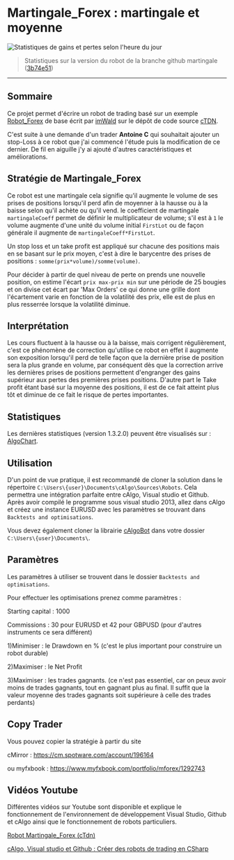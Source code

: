 # Martingale_Forex : martingale et moyenne

![Statistiques de gains et pertes selon l'heure du jour](http://dpaninfor.fr/Captures/gain%20et%20pertes%20selon%20l'heure%20(martingale_Forex).jpg)
> Statistiques sur la version du robot de la branche github martingale ([3b74e51](https://github.com/abhacid/Robot_Forex/commit/3b74e51718d21c6ee19b8ca5b91b775628b2b768))
***

## Sommaire
Ce projet permet d'écrire un robot de trading basé sur un exemple [Robot_Forex](http://ctdn.com/algos/cbots/show/225) de base écrit par [imWald](http://ctdn.com/users/profile/imWald) sur le dépôt de code source [cTDN](http://ctdn.com).

C'est suite à une demande d'un trader **Antoine C** qui souhaitait ajouter un stop-Loss à ce robot que j'ai commencé l'étude puis la modification de ce dernier. De fil en aiguille j'y ai ajouté d'autres caractéristiques et améliorations.

## Stratégie de Martingale_Forex
Ce robot est une martingale cela signifie qu'il augmente le volume de ses prises de positions lorsqu'il perd afin de moyenner à la hausse ou à la baisse selon qu'il achète ou qu'il vend. le coefficient de martingale `martingaleCoeff` permet de définir le multiplicateur de volume; s'il est à `1` le volume augmente d'une unité du volume initial `FirstLot` ou de façon générale il augmente de `martingaleCoeff*FirstLot`.

Un stop loss et un take profit est appliqué sur chacune des positions mais en se basant sur le prix moyen, c'est à dire le barycentre des prises de positions : `somme(prix*volume)/somme(volume)`.

Pour décider à partir de quel niveau de perte on prends une nouvelle position, on estime l'écart `prix max-prix min` sur une période de 25 bougies et on divise cet écart par 'Max Orders' ce qui donne une grille dont l'écartement varie en fonction de la volatilité des prix, elle est de plus en plus resserrée lorsque la volatilité diminue.

## Interprétation
Les cours fluctuent à la hausse ou à la baisse, mais corrigent régulièrement, c'est ce phénomène de correction qu'utilise ce robot en effet il augmente son exposition lorsqu'il perd de telle façon que la dernière prise de position sera la plus grande en volume, par conséquent dès que la correction arrive les dernières prises de positions permettent d'engranger des gains supérieur aux pertes des premières prises positions. D'autre part le Take profit étant basé sur la moyenne des positions, il est de ce fait atteint plus tôt et diminue de ce fait le risque de pertes importantes.

## Statistiques
Les dernières statistiques (version 1.3.2.0) peuvent être visualisés sur :
[AlgoChart](http://www.algochart.com/report/ozdzm).

## Utilisation
D'un point de vue pratique, il est recommandé de cloner la solution dans le répertoire `C:\Users\{user}\Documents\cAlgo\Sources\Robots`. Cela permettra une intégration parfaite entre cAlgo, Visual studio et Github.
Après avoir compilé le programme sous visual studio 2013, allez dans cAlgo et créez une instance EURUSD avec les paramètres se 
trouvant dans `Backtests and optimisations`.

Vous devez également cloner la librairie [cAlgoBot](https://github.com/abhacid/cAlgoBot) dans votre dossier `C:\Users\{user}\Documents\`.

## Paramètres
Les paramètres à utiliser se trouvent dans le dossier `Backtests and optimisations`.

Pour effectuer les optimisations prenez comme paramètres :

Starting capital	: 1000

Commissions			: 30 pour EURUSD et 42 pour GBPUSD (pour d'autres instruments ce sera différent)

1)Minimiser			: le Drawdown en % (c'est le plus important pour construire un robot durable)

2)Maximiser			: le Net Profit

3)Maximiser			: les trades gagnants. (ce n'est pas essentiel, car on peux avoir moins de trades gagnants, tout en gagnant plus au final. Il suffit que la valeur moyenne des trades gagnants soit supérieure à celle des trades perdants)

## Copy Trader
Vous pouvez copier la stratégie à partir du site 

cMirror : https://cm.spotware.com/account/196164

ou myfxbook : https://www.myfxbook.com/portfolio/mforex/1292743

## Vidéos Youtube
Différentes vidéos sur Youtube sont disponible et explique le fonctionnement de l'environnement de développement
Visual Studio, Github et cAlgo ainsi que le fonctionnement de robots particuliers.

[Robot Martingale_Forex (cTdn)](https://www.youtube.com/watch?v=P6jeiBXK1Rg)

[cAlgo, Visual studio et Github : Créer des robots de trading en CSharp](https://www.youtube.com/watch?v=URzqJAJxrQs)







